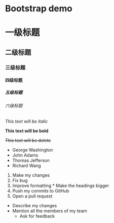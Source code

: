 # Bootstrap demo


# 一级标题
## 二级标题
### 三级标题
#### 四级标题
##### 五级标题
###### 六级标题 


*This text will be italic*


**This text will be bold**


~~This text will be delete~~


* George Washington
* John Adams
* Thomas Jefferson
* Richard Wang


1. Make my changes
  1. Fix bug
  2. Improve formatting
    * Make the headings bigger
2. Push my commits to GitHub
3. Open a pull request
  * Describe my changes
  * Mention all the members of my team
    * Ask for feedback
    

